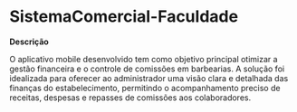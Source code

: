 # SistemaComercial-Faculdade
**Descrição**  

O aplicativo mobile desenvolvido tem como objetivo principal otimizar a gestão financeira e o controle de comissões em barbearias. A solução foi idealizada para oferecer ao administrador uma visão clara e detalhada das finanças do estabelecimento, permitindo o acompanhamento preciso de receitas, despesas e repasses de comissões aos colaboradores.
